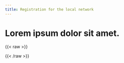 ```yaml
---
title: Registration for the local network
---
```

# Lorem ipsum dolor sit amet.

{{< raw >}}

<script src = "/JS/en.js"></script>
{{< /raw >}}
